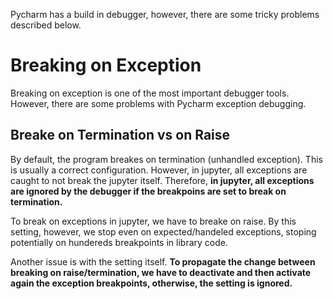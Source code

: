 
Pycharm has a build in debugger, however, there are some tricky problems described below.

# Breaking on Exception
Breaking on exception is one of the most important debugger tools. However, there are some problems with Pycharm exception debugging.

## Breake on Termination vs on Raise
By default, the program breakes on termination (unhandled exception). This is usually a correct configuration. However, in jupyter, all exceptions are caught to not break the jupyter itself. Therefore, **in jupyter, all exceptions are ignored by the debugger if the breakpoins are set to break on termination.**

To break on exceptions in jupyter, we have to breake on raise. By this setting, however, we stop even on expected/handeled exceptions, stoping potentially on hundereds breakpoints in library code.

Another issue is with the setting itself. **To propagate the change between breaking on raise/termination, we have to deactivate and then activate again the exception breakpoints, otherwise, the setting is ignored.**
